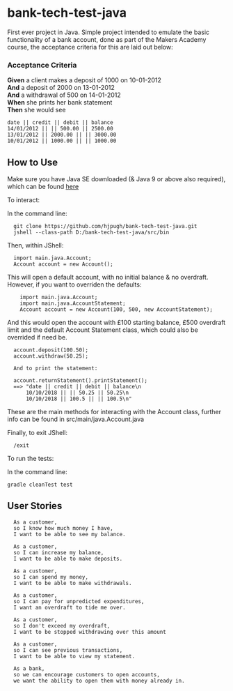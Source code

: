 # bank-tech-test-java

First ever project in Java.
Simple project intended to emulate the basic functionality of a bank account, done as part of the Makers Academy course, the acceptance criteria for this are laid out below:

### Acceptance Criteria

**Given** a client makes a deposit of 1000 on 10-01-2012  
**And** a deposit of 2000 on 13-01-2012  
**And** a withdrawal of 500 on 14-01-2012  
**When** she prints her bank statement  
**Then** she would see

```
date || credit || debit || balance
14/01/2012 || || 500.00 || 2500.00
13/01/2012 || 2000.00 || || 3000.00
10/01/2012 || 1000.00 || || 1000.00
```

## How to Use

Make sure you have Java SE downloaded (& Java 9 or above also required), which can be found [here](https://www.oracle.com/technetwork/java/javase/downloads/index.html)

To interact:

In the command line:

```
  git clone https://github.com/hjpugh/bank-tech-test-java.git
  jshell --class-path D:/bank-tech-test-java/src/bin
```

Then, within JShell:

```
  import main.java.Account;
  Account account = new Account();
```
This will open a default account, with no initial balance & no overdraft. However, if you want to overriden the defaults:

```
	import main.java.Account;
	import main.java.AccountStatement;
	Account account = new Account(100, 500, new AccountStatement);
```
And this would open the account with £100 starting balance, £500 overdraft limit and the default Account Statement class, which could also be overrided if need be.

```
  account.deposit(100.50);
  account.withdraw(50.25);

  And to print the statement:

  account.returnStatement().printStatement();
  ==> "date || credit || debit || balance\n
      10/10/2018 || || 50.25 || 50.25\n
      10/10/2018 || 100.5 || || 100.5\n"
```
These are the main methods for interacting with the Account class, further info can be found in src/main/java.Account.java

Finally, to exit JShell:
  
```
  /exit
```

To run the tests:

In the command line:

```
gradle cleanTest test
```

## User Stories

```
  As a customer,
  so I know how much money I have,
  I want to be able to see my balance.

  As a customer,
  so I can increase my balance,
  I want to be able to make deposits.

  As a customer,
  so I can spend my money,
  I want to be able to make withdrawals.
  
  As a customer,
  so I can pay for unpredicted expenditures,
  I want an overdraft to tide me over.
  
  As a customer,
  so I don't exceed my overdraft,
  I want to be stopped withdrawing over this amount

  As a customer,
  so I can see previous transactions,
  I want to be able to view my statement.
  
  As a bank,
  so we can encourage customers to open accounts,
  we want the ability to open them with money already in.
```
